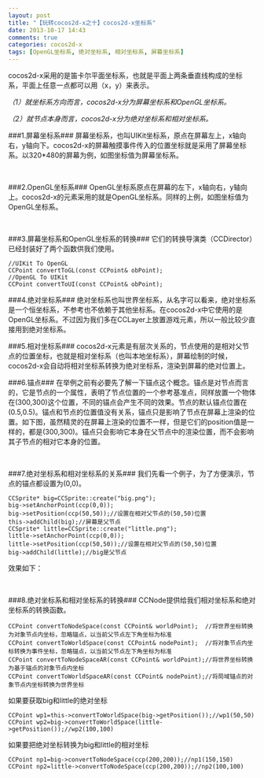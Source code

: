 ```yaml
---
layout: post
title: "【玩转cocos2d-x之十】cocos2d-x坐标系"
date: 2013-10-17 14:43
comments: true
categories: cocos2d-x
tags: [OpenGL坐标系, 绝对坐标系, 相对坐标系, 屏幕坐标系]
---
```


cocos2d-x采用的是笛卡尔平面坐标系，也就是平面上两条垂直线构成的坐标系，平面上任意一点都可以用（x，y）来表示。

*（1）就坐标系方向而言，cocos2d-x分为屏幕坐标系和OpenGL坐标系。*

*（2）就节点本身而言，cocos2d-x分为绝对坐标系和相对坐标系。*

###1.屏幕坐标系###
屏幕坐标系，也叫UIKit坐标系，原点在屏幕左上，x轴向右，y轴向下。cocos2d-x的屏幕触摸事件传入的位置坐标就是采用了屏幕坐标系。以320*480的屏幕为例，如图坐标值为屏幕坐标系。

<!-- more -->

<div align="center"><img src="http://img.blog.csdn.net/20131014101904031?watermark/2/text/aHR0cDovL2Jsb2cuY3Nkbi5uZXQvamFja3lzdHVkaW8=/font/5a6L5L2T/fontsize/400/fill/I0JBQkFCMA==/dissolve/70/gravity/SouthEast" alt="" border="0" title="屏幕坐标系" /><br></br></div>

###2.OpenGL坐标系###
OpenGL坐标系原点在屏幕的左下，x轴向右，y轴向上。cocos2d-x的元素采用的就是OpenGL坐标系。同样的上例，如图坐标值为OpenGL坐标系。

<div align="center"><img src="http://img.blog.csdn.net/20131014102209000?watermark/2/text/aHR0cDovL2Jsb2cuY3Nkbi5uZXQvamFja3lzdHVkaW8=/font/5a6L5L2T/fontsize/400/fill/I0JBQkFCMA==/dissolve/70/gravity/SouthEast" alt="" border="0" title="OpenGL坐标系" /><br></br></div>

###3.屏幕坐标系和OpenGL坐标系的转换###
它们的转换导演类（CCDirector）已经封装好了两个函数供我们使用。

    //UIKit To OpenGL  
    CCPoint convertToGL(const CCPoint& obPoint);  
    //OpenGL To UIKit  
    CCPoint convertToUI(const CCPoint& obPoint);  

###4.绝对坐标系###
绝对坐标系也叫世界坐标系，从名字可以看来，绝对坐标系是一个恒坐标系，不参考也不依赖于其他坐标系。在cocos2d-x中它使用的是OpenGL坐标系。不过因为我们多在CCLayer上放置游戏元素，所以一般比较少直接用到绝对坐标系。

###5.相对坐标系###
cocos2d-x元素是有层次关系的，节点使用的是相对父节点的位置坐标，也就是相对坐标系（也叫本地坐标系），屏幕绘制的时候，cocos2d-x会自动将相对坐标系转换为绝对坐标系，渲染到屏幕的绝对位置上。

###6.锚点###
在举例之前有必要先了解一下锚点这个概念。锚点是对节点而言的，它是节点的一个属性，表明了节点位置的一个参考基准点，同样放置一个物体在(300,300)这个位置，不同的锚点会产生不同的效果。节点的默认锚点位置在(0.5,0.5)。锚点和节点的位置值没有关系，锚点只是影响了节点在屏幕上渲染的位置。如下图，虽然精灵的在屏幕上渲染的位置不一样，但是它们的position值是一样的，都是(300,300)。锚点只会影响它本身在父节点中的渲染位置，而不会影响其子节点的相对它本身的位置。

<div align="center"><img src="http://img.blog.csdn.net/20131014111150000?watermark/2/text/aHR0cDovL2Jsb2cuY3Nkbi5uZXQvamFja3lzdHVkaW8=/font/5a6L5L2T/fontsize/400/fill/I0JBQkFCMA==/dissolve/70/gravity/SouthEast" alt="" border="0" title="锚点" /><br></br></div>

###7.绝对坐标系和相对坐标系的关系###
我们先看一个例子，为了方便演示，节点的锚点都设置为(0,0)。

    CCSprite* big=CCSprite::create("big.png");  
    big->setAnchorPoint(ccp(0,0));  
    big->setPosition(ccp(50,50));//设置在相对父节点的(50,50)位置  
    this->addChild(big);//屏幕是父节点  
    CCSprite* little=CCSprite::create("little.png");  
    little->setAnchorPoint(ccp(0,0));  
    little->setPosition(ccp(50,50));//设置在相对父节点的(50,50)位置  
    big->addChild(little);//big是父节点  

效果如下：

<div align="center"><img src="http://img.blog.csdn.net/20131014113926234?watermark/2/text/aHR0cDovL2Jsb2cuY3Nkbi5uZXQvamFja3lzdHVkaW8=/font/5a6L5L2T/fontsize/400/fill/I0JBQkFCMA==/dissolve/70/gravity/SouthEast" alt="" border="0" title="绝对坐标系和相对坐标系的关系" /><br></br></div>

###8.绝对坐标系和相对坐标系的转换###
CCNode提供给我们相对坐标系和绝对坐标系的转换函数。

    CCPoint convertToNodeSpace(const CCPoint& worldPoint);  //将世界坐标转换为对象节点内坐标，忽略锚点，以当前父节点左下角坐标为标准  
    CCPoint convertToWorldSpace(const CCPoint& nodePoint);  //将对象节点内坐标转换为事件坐标，忽略锚点，以当前父节点左下角坐标为标准  
    CCPoint convertToNodeSpaceAR(const CCPoint& worldPoint);//将世界坐标转换为基于锚点的对象节点内坐标
    CCPoint convertToWorldSpaceAR(const CCPoint& nodePoint);//将局域锚点的对象节点内坐标转换为世界坐标  
如果要获取big和little的绝对坐标
 
	CCPoint wp1=this->convertToWorldSpace(big->getPosition());//wp1(50,50)  
	CCPoint wp2=big->convertToWorldSpace(little->getPosition());//wp2(100,100)  
如果要把绝对坐标转换为big和little的相对坐标

	CCPoint np1=big->convertToNodeSpace(ccp(200,200));//np1(150,150)  
	CCPoint np2=little->convertToNodeSpace(ccp(200,200));//np2(100,100)